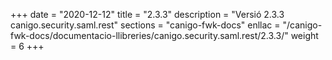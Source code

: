 +++
date        = "2020-12-12"
title       = "2.3.3"
description = "Versió 2.3.3 canigo.security.saml.rest"
sections    = "canigo-fwk-docs"
enllac		= "/canigo-fwk-docs/documentacio-llibreries/canigo.security.saml.rest/2.3.3/"
weight		= 6
+++
